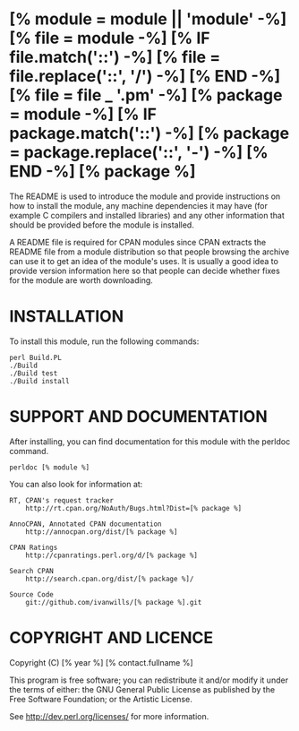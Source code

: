 [% module = module || 'module' -%]
[% file     = module -%]
[% IF file.match('::') -%]
[%     file = file.replace('::', '/') -%]
[% END -%]
[% file = file _ '.pm' -%]
[% package  = module -%]
[% IF package.match('::') -%]
[%     package = package.replace('::', '-') -%]
[% END -%]
[% package %]
=============

The README is used to introduce the module and provide instructions on
how to install the module, any machine dependencies it may have (for
example C compilers and installed libraries) and any other information
that should be provided before the module is installed.

A README file is required for CPAN modules since CPAN extracts the README
file from a module distribution so that people browsing the archive
can use it to get an idea of the module's uses. It is usually a good idea
to provide version information here so that people can decide whether
fixes for the module are worth downloading.

INSTALLATION
============

To install this module, run the following commands:

    perl Build.PL
    ./Build
    ./Build test
    ./Build install

SUPPORT AND DOCUMENTATION
=========================

After installing, you can find documentation for this module with the
perldoc command.

    perldoc [% module %]

You can also look for information at:

    RT, CPAN's request tracker
        http://rt.cpan.org/NoAuth/Bugs.html?Dist=[% package %]

    AnnoCPAN, Annotated CPAN documentation
        http://annocpan.org/dist/[% package %]

    CPAN Ratings
        http://cpanratings.perl.org/d/[% package %]

    Search CPAN
        http://search.cpan.org/dist/[% package %]/

    Source Code
        git://github.com/ivanwills/[% package %].git

COPYRIGHT AND LICENCE
=====================

Copyright (C) [% year %] [% contact.fullname %]

This program is free software; you can redistribute it and/or modify it
under the terms of either: the GNU General Public License as published
by the Free Software Foundation; or the Artistic License.

See http://dev.perl.org/licenses/ for more information.

